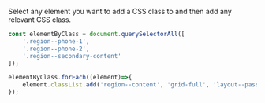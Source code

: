 Select any element you want to add a CSS class to and then add any relevant CSS class.

```js
const elementByClass = document.querySelectorAll([
    '.region--phone-1',
    '.region--phone-2',
    '.region--secondary-content'
]);

elementByClass.forEach((element)=>{
    element.classList.add('region--content', 'grid-full', 'layout--pass--content-medium');
});
```
